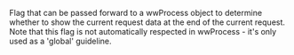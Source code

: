 ﻿Flag that can be passed forward to a wwProcess object to determine whether to show the current request data at the end of the current request. Note that this flag is not automatically respected in wwProcess - it's only used as a 'global' guideline.